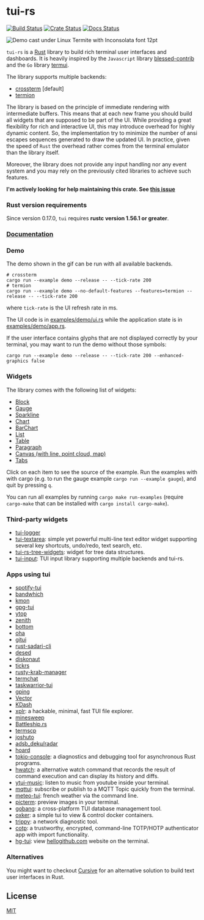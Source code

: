 # tui-rs

[![Build Status](https://github.com/fdehau/tui-rs/workflows/CI/badge.svg)](https://github.com/fdehau/tui-rs/actions?query=workflow%3ACI+)
[![Crate Status](https://img.shields.io/crates/v/tui.svg)](https://crates.io/crates/tui)
[![Docs Status](https://docs.rs/tui/badge.svg)](https://docs.rs/crate/tui/)

<img src="./assets/demo.gif" alt="Demo cast under Linux Termite with Inconsolata font 12pt">

`tui-rs` is a [Rust](https://www.rust-lang.org) library to build rich terminal
user interfaces and dashboards. It is heavily inspired by the `Javascript`
library [blessed-contrib](https://github.com/yaronn/blessed-contrib) and the
`Go` library [termui](https://github.com/gizak/termui).

The library supports multiple backends:
  - [crossterm](https://github.com/crossterm-rs/crossterm) [default]
  - [termion](https://github.com/ticki/termion)

The library is based on the principle of immediate rendering with intermediate
buffers. This means that at each new frame you should build all widgets that are
supposed to be part of the UI. While providing a great flexibility for rich and
interactive UI, this may introduce overhead for highly dynamic content. So, the
implementation try to minimize the number of ansi escapes sequences generated to
draw the updated UI. In practice, given the speed of `Rust` the overhead rather
comes from the terminal emulator than the library itself.

Moreover, the library does not provide any input handling nor any event system and
you may rely on the previously cited libraries to achieve such features.

**I'm actively looking for help maintaining this crate. See [this issue](https://github.com/fdehau/tui-rs/issues/654)**

### Rust version requirements

Since version 0.17.0, `tui` requires **rustc version 1.56.1 or greater**.

### [Documentation](https://docs.rs/tui)

### Demo

The demo shown in the gif can be run with all available backends.

```
# crossterm
cargo run --example demo --release -- --tick-rate 200
# termion
cargo run --example demo --no-default-features --features=termion --release -- --tick-rate 200
```

where `tick-rate` is the UI refresh rate in ms.

The UI code is in [examples/demo/ui.rs](https://github.com/fdehau/tui-rs/blob/v0.19.0/examples/demo/ui.rs) while the
application state is in [examples/demo/app.rs](https://github.com/fdehau/tui-rs/blob/v0.19.0/examples/demo/app.rs).

If the user interface contains glyphs that are not displayed correctly by your terminal, you may want to run
the demo without those symbols:

```
cargo run --example demo --release -- --tick-rate 200 --enhanced-graphics false
```

### Widgets

The library comes with the following list of widgets:

  * [Block](https://github.com/fdehau/tui-rs/blob/v0.19.0/examples/block.rs)
  * [Gauge](https://github.com/fdehau/tui-rs/blob/v0.19.0/examples/gauge.rs)
  * [Sparkline](https://github.com/fdehau/tui-rs/blob/v0.19.0/examples/sparkline.rs)
  * [Chart](https://github.com/fdehau/tui-rs/blob/v0.19.0/examples/chart.rs)
  * [BarChart](https://github.com/fdehau/tui-rs/blob/v0.19.0/examples/barchart.rs)
  * [List](https://github.com/fdehau/tui-rs/blob/v0.19.0/examples/list.rs)
  * [Table](https://github.com/fdehau/tui-rs/blob/v0.19.0/examples/table.rs)
  * [Paragraph](https://github.com/fdehau/tui-rs/blob/v0.19.0/examples/paragraph.rs)
  * [Canvas (with line, point cloud, map)](https://github.com/fdehau/tui-rs/blob/v0.19.0/examples/canvas.rs)
  * [Tabs](https://github.com/fdehau/tui-rs/blob/v0.19.0/examples/tabs.rs)

Click on each item to see the source of the example. Run the examples with with 
cargo (e.g. to run the gauge example `cargo run --example gauge`), and quit by pressing `q`.

You can run all examples by running `cargo make run-examples` (require
`cargo-make` that can be installed with `cargo install cargo-make`).

### Third-party widgets

* [tui-logger](https://github.com/gin66/tui-logger)
* [tui-textarea](https://github.com/rhysd/tui-textarea): simple yet powerful multi-line text editor widget supporting several key shortcuts, undo/redo, text search, etc.
* [tui-rs-tree-widgets](https://github.com/EdJoPaTo/tui-rs-tree-widget): widget for tree data structures.
* [tui-input](https://github.com/sayanarijit/tui-input): TUI input library supporting multiple backends and tui-rs.

### Apps using tui

* [spotify-tui](https://github.com/Rigellute/spotify-tui)
* [bandwhich](https://github.com/imsnif/bandwhich)
* [kmon](https://github.com/orhun/kmon)
* [gpg-tui](https://github.com/orhun/gpg-tui)
* [ytop](https://github.com/cjbassi/ytop)
* [zenith](https://github.com/bvaisvil/zenith)
* [bottom](https://github.com/ClementTsang/bottom)
* [oha](https://github.com/hatoo/oha)
* [gitui](https://github.com/extrawurst/gitui)
* [rust-sadari-cli](https://github.com/24seconds/rust-sadari-cli)
* [desed](https://github.com/SoptikHa2/desed)
* [diskonaut](https://github.com/imsnif/diskonaut)
* [tickrs](https://github.com/tarkah/tickrs)
* [rusty-krab-manager](https://github.com/aryakaul/rusty-krab-manager)
* [termchat](https://github.com/lemunozm/termchat)
* [taskwarrior-tui](https://github.com/kdheepak/taskwarrior-tui)
* [gping](https://github.com/orf/gping/)
* [Vector](https://vector.dev)
* [KDash](https://github.com/kdash-rs/kdash)
* [xplr](https://github.com/sayanarijit/xplr): a hackable, minimal, fast TUI file explorer.
* [minesweep](https://github.com/cpcloud/minesweep-rs)
* [Battleship.rs](https://github.com/deepu105/battleship-rs)
* [termscp](https://github.com/veeso/termscp)
* [joshuto](https://github.com/kamiyaa/joshuto)
* [adsb_deku/radar](https://github.com/wcampbell0x2a/adsb_deku#radar-tui)
* [hoard](https://github.com/Hyde46/hoard)
* [tokio-console](https://github.com/tokio-rs/console): a diagnostics and debugging tool for asynchronous Rust programs.
* [hwatch](https://github.com/blacknon/hwatch): a alternative watch command that records the result of command execution and can display its history and diffs.
* [ytui-music](https://github.com/sudipghimire533/ytui-music): listen to music from youtube inside your terminal.
* [mqttui](https://github.com/EdJoPaTo/mqttui): subscribe or publish to a MQTT Topic quickly from the terminal.
* [meteo-tui](https://github.com/16arpi/meteo-tui): french weather via the command line.
* [picterm](https://github.com/ksk001100/picterm): preview images in your terminal.
* [gobang](https://github.com/TaKO8Ki/gobang): a cross-platform TUI database management tool.
* [oxker](https://github.com/mrjackwills/oxker): a simple tui to view & control docker containers.
* [trippy](https://github.com/fujiapple852/trippy): a network diagnostic tool.
* [cotp](https://github.com/replydev/cotp): a trustworthy, encrypted, command-line TOTP/HOTP authenticator app with import functionality.
* [hg-tui](https://github.com/kaixinbaba/hg-tui): view [hellogithub.com](https://hellogithub.com/) website on the terminal.

### Alternatives

You might want to checkout [Cursive](https://github.com/gyscos/Cursive) for an
alternative solution to build text user interfaces in Rust.

## License

[MIT](LICENSE)
